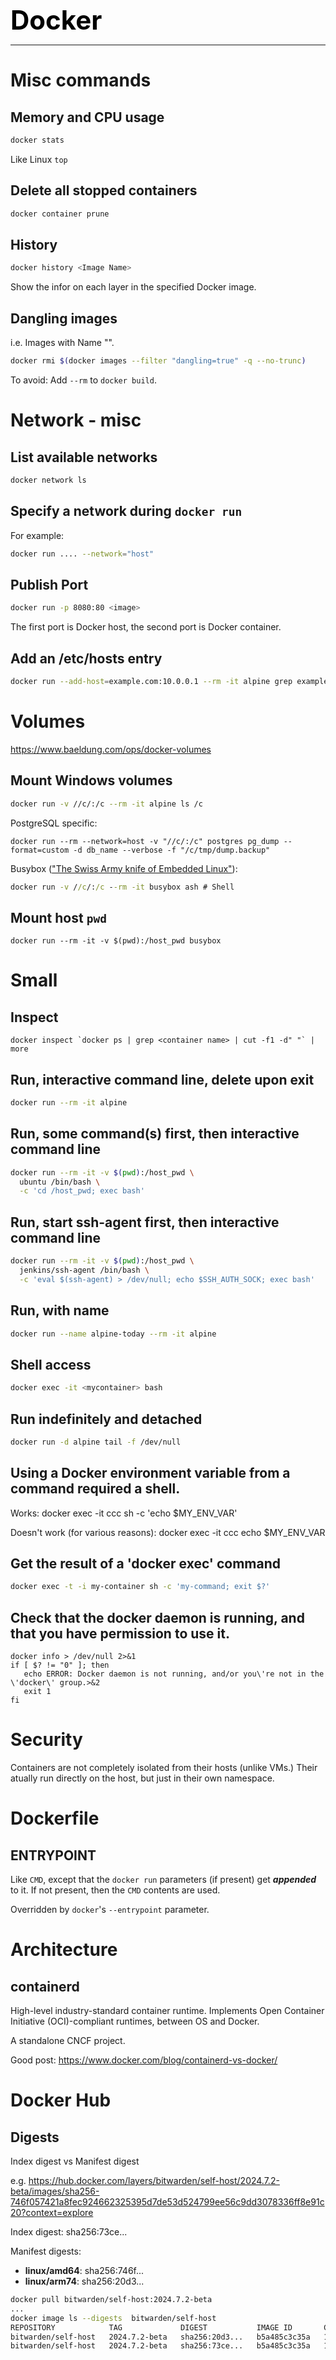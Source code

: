 **<span style="font-size:3em;color:black">Docker</span>**
***

# Misc commands

## Memory and CPU usage
```bash
docker stats
```
Like Linux ```top```

## Delete all stopped containers
```bash
docker container prune
```

## History
```bash
docker history <Image Name>
```
Show the infor on each layer in the specified Docker image.

## Dangling images

i.e. Images with Name "<none>".

```bash
docker rmi $(docker images --filter "dangling=true" -q --no-trunc)
```

To avoid: Add `--rm` to `docker build`.

# Network - misc

## List available networks
```bash
docker network ls
```

## Specify a network during ```docker run```
For example:
```bash
docker run .... --network="host"
```

## Publish Port
```bash
docker run -p 8080:80 <image>
```
The first port is Docker host, the second port is Docker container.

## Add an /etc/hosts entry
```bash
docker run --add-host=example.com:10.0.0.1 --rm -it alpine grep example.com /etc/hosts
```

# Volumes
https://www.baeldung.com/ops/docker-volumes

## Mount Windows volumes
```bash
docker run -v //c/:/c --rm -it alpine ls /c
```
PostgreSQL specific:
```
docker run --rm --network=host -v "//c/:/c" postgres pg_dump --format=custom -d db_name --verbose -f "/c/tmp/dump.backup"
```
Busybox (["The Swiss Army knife of Embedded Linux"](https://en.wikipedia.org/wiki/BusyBox)):
```cmd
docker run -v //c/:/c --rm -it busybox ash # Shell
```

## Mount host `pwd`
```
docker run --rm -it -v $(pwd):/host_pwd busybox
```

# Small

## Inspect
```
docker inspect `docker ps | grep <container name> | cut -f1 -d" "` | more
```


## Run, interactive command line, delete upon exit
```bash
docker run --rm -it alpine
```

## Run, some command(s) first, then interactive command line
```bash
docker run --rm -it -v $(pwd):/host_pwd \
  ubuntu /bin/bash \
  -c 'cd /host_pwd; exec bash'
```

## Run, start ssh-agent first, then interactive command line
```bash
docker run --rm -it -v $(pwd):/host_pwd \
  jenkins/ssh-agent /bin/bash \
  -c 'eval $(ssh-agent) > /dev/null; echo $SSH_AUTH_SOCK; exec bash'
```

## Run, with name
```bash
docker run --name alpine-today --rm -it alpine
```

## Shell access
```bash
docker exec -it <mycontainer> bash
```

## Run indefinitely and detached
```bash
docker run -d alpine tail -f /dev/null
```


## Using a Docker environment variable from a command required a shell.

   Works: docker exec -it ccc sh -c 'echo $MY_ENV_VAR'
   
   Doesn't work (for various reasons): docker exec -it ccc echo $MY_ENV_VAR
   
## Get the result of a 'docker exec' command
```bash
docker exec -t -i my-container sh -c 'my-command; exit $?'
```

## Check that the docker daemon is running, and that you have permission to use it.
```
docker info > /dev/null 2>&1
if [ $? != "0" ]; then
   echo ERROR: Docker daemon is not running, and/or you\'re not in the \'docker\' group.>&2
   exit 1
fi
```

# Security

Containers are not completely isolated from their hosts (unlike VMs.)  Their atually run directly on the host, but just in their own namespace.  

# Dockerfile

## ENTRYPOINT

Like ```CMD```, except that the ```docker run``` parameters (if present) get ***appended*** to it.  If not present, then the ```CMD``` contents are used.

Overridden by ```docker```'s ```--entrypoint``` parameter.

# Architecture

## containerd

High-level industry-standard container runtime.  Implements Open Container Initiative (OCI)-compliant runtimes, between OS and Docker.

A standalone CNCF project.

Good post: https://www.docker.com/blog/containerd-vs-docker/

# Docker Hub

## Digests

Index digest vs Manifest digest

e.g. https://hub.docker.com/layers/bitwarden/self-host/2024.7.2-beta/images/sha256-746f057421a8fec924662325395d7de53d524799ee56c9dd3078336ff8e91c20?context=explore

Index digest: sha256:73ce...

Manifest digests:
- **linux/amd64**: sha256:746f...
- **linux/arm74**: sha256:20d3...
```bash
docker pull bitwarden/self-host:2024.7.2-beta
...
docker image ls --digests  bitwarden/self-host
REPOSITORY            TAG             DIGEST           IMAGE ID       CREATED       SIZE
bitwarden/self-host   2024.7.2-beta   sha256:20d3...   b5a485c3c35a   11 days ago   1.01GB
bitwarden/self-host   2024.7.2-beta   sha256:73ce...   b5a485c3c35a   11 days ago   1.01GB
```
